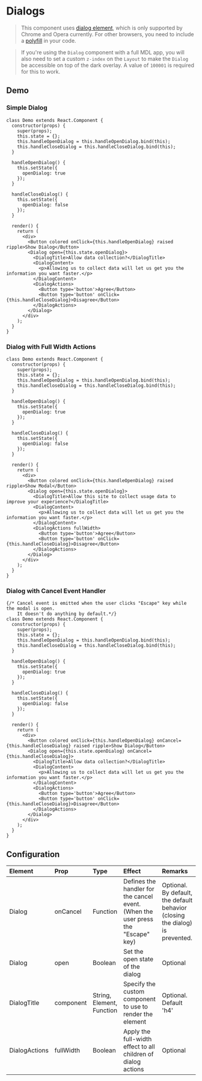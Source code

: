 # Dialogs

> This component uses [dialog element](https://www.w3.org/TR/2013/CR-html5-20130806/interactive-elements.html#the-dialog-element), which is only supported by Chrome and Opera currently. For other browsers, you need to include a [polyfill](https://github.com/GoogleChrome/dialog-polyfill) in your code.

> If you're using the `Dialog` component with a full MDL app, you will also need to set a custom `z-index` on the `Layout` to make the `Dialog` be accessible on top of the dark overlay. A value of `100001` is required for this to work.

## Demo

### Simple Dialog

```jsx_demo_class
class Demo extends React.Component {
  constructor(props) {
    super(props);
    this.state = {};
    this.handleOpenDialog = this.handleOpenDialog.bind(this);
    this.handleCloseDialog = this.handleCloseDialog.bind(this);
  }

  handleOpenDialog() {
    this.setState({
      openDialog: true
    });
  }

  handleCloseDialog() {
    this.setState({
      openDialog: false
    });
  }

  render() {
    return (
      <div>
        <Button colored onClick={this.handleOpenDialog} raised ripple>Show Dialog</Button>
        <Dialog open={this.state.openDialog}>
          <DialogTitle>Allow data collection?</DialogTitle>
          <DialogContent>
            <p>Allowing us to collect data will let us get you the information you want faster.</p>
          </DialogContent>
          <DialogActions>
            <Button type='button'>Agree</Button>
            <Button type='button' onClick={this.handleCloseDialog}>Disagree</Button>
          </DialogActions>
        </Dialog>
      </div>
    );
  }
}
```

### Dialog with Full Width Actions

```jsx_demo_class
class Demo extends React.Component {
  constructor(props) {
    super(props);
    this.state = {};
    this.handleOpenDialog = this.handleOpenDialog.bind(this);
    this.handleCloseDialog = this.handleCloseDialog.bind(this);
  }

  handleOpenDialog() {
    this.setState({
      openDialog: true
    });
  }

  handleCloseDialog() {
    this.setState({
      openDialog: false
    });
  }

  render() {
    return (
      <div>
        <Button colored onClick={this.handleOpenDialog} raised ripple>Show Modal</Button>
        <Dialog open={this.state.openDialog}>
          <DialogTitle>Allow this site to collect usage data to improve your experience?</DialogTitle>
          <DialogContent>
            <p>Allowing us to collect data will let us get you the information you want faster.</p>
          </DialogContent>
          <DialogActions fullWidth>
            <Button type='button'>Agree</Button>
            <Button type='button' onClick={this.handleCloseDialog}>Disagree</Button>
          </DialogActions>
        </Dialog>
      </div>
    );
  }
}
```

### Dialog with Cancel Event Handler

```jsx_demo_class
{/* Cancel event is emitted when the user clicks "Escape" key while the modal is open.
    It doesn't do anything by default.*/}
class Demo extends React.Component {
  constructor(props) {
    super(props);
    this.state = {};
    this.handleOpenDialog = this.handleOpenDialog.bind(this);
    this.handleCloseDialog = this.handleCloseDialog.bind(this);
  }

  handleOpenDialog() {
    this.setState({
      openDialog: true
    });
  }

  handleCloseDialog() {
    this.setState({
      openDialog: false
    });
  }

  render() {
    return (
      <div>
        <Button colored onClick={this.handleOpenDialog} onCancel={this.handleCloseDialog} raised ripple>Show Dialog</Button>
        <Dialog open={this.state.openDialog} onCancel={this.handleCloseDialog}>
          <DialogTitle>Allow data collection?</DialogTitle>
          <DialogContent>
            <p>Allowing us to collect data will let us get you the information you want faster.</p>
          </DialogContent>
          <DialogActions>
            <Button type='button'>Agree</Button>
            <Button type='button' onClick={this.handleCloseDialog}>Disagree</Button>
          </DialogActions>
        </Dialog>
      </div>
    );
  }
}
```

## Configuration

| Element   | Prop         | Type      | Effect       | Remarks      |
|:----------|:-------------|:----------|:-------------|:-------------|
| Dialog    | onCancel     | Function  | Defines the handler for the cancel event. (When the user press the "Escape" key)  | Optional. By default, the default behavior (closing the dialog) is prevented. |
| Dialog    | open         | Boolean   | Set the open state of the dialog  | Optional |
| DialogTitle | component  | String, Element, Function | Specify the custom component to use to render the element | Optional. Default 'h4' |
| DialogActions | fullWidth | Boolean  | Apply the full-width effect to all children of dialog actions  | Optional |
